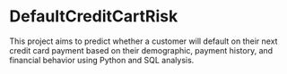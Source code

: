 # DefaultCreditCartRisk
This project aims to predict whether a customer will default on their next credit card payment based on their demographic, payment history, and financial behavior using Python and SQL analysis.
